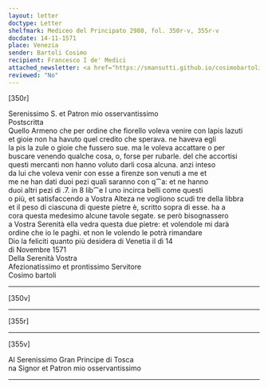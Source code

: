 ```yaml
---
layout: letter
doctype: Letter
shelfmark: Mediceo del Principato 2980, fol. 350r-v, 355r-v
docdate: 14-11-1571
place: Venezia
sender: Bartoli Cosimo
recipient: Francesco I de' Medici
attached_newsletter: <a href="https://smansutti.github.io/cosimobartoli/texts/2980_056/">2980_056</a>
reviewed: "No"
---
```


[350r]  
  
  
Serenissimo S. et Patron mio osservantissimo  
Postscritta  
Quello Armeno che per ordine che fiorello voleva venire con lapis lazuti  
et gioie non ha havuto quel credito che sperava. ne haveva egli  
la pis la zule o gioie che fussero sue. ma le voleva accattare o per  
buscare venendo qualche cosa, o, forse per rubarle. del che accortisi  
questi mercanti non hanno voluto darli cosa alcuna. anzi inteso  
da lui che voleva venir con esse a firenze son venuti a me et  
me ne han dati duoi pezi quali saranno con q⁀a: et ne hanno  
duoi altri pezi di .7. in 8 lib⁀e l uno incirca belli come questi  
o più, et satisfaccendo a Vostra Alteza ne vogliono scudi tre della libbra  
et il peso di ciascuna di queste pietre è, scritto sopra di esse. ha a  
cora questa medesimo alcune tavole segate. se però bisognassero  
a Vostra Serenità ella vedra questa due pietre: et volendole mi darà  
ordine che io le paghi. et non le volendo le potrà rimandare  
Dio la feliciti quanto più desidera di Venetia il dì 14  
di Novembre 1571  
Della Serenità Vostra  
Afezionatissimo et prontissimo Servitore  
Cosimo bartoli  
  
---  

[350v]  
  
  
  
---  

[355r]  
  
  
  
---  

[355v]  
  
  
Al Serenissimo Gran Principe di Tosca  
na Signor et Patron mio osservantissimo  
  
---  

